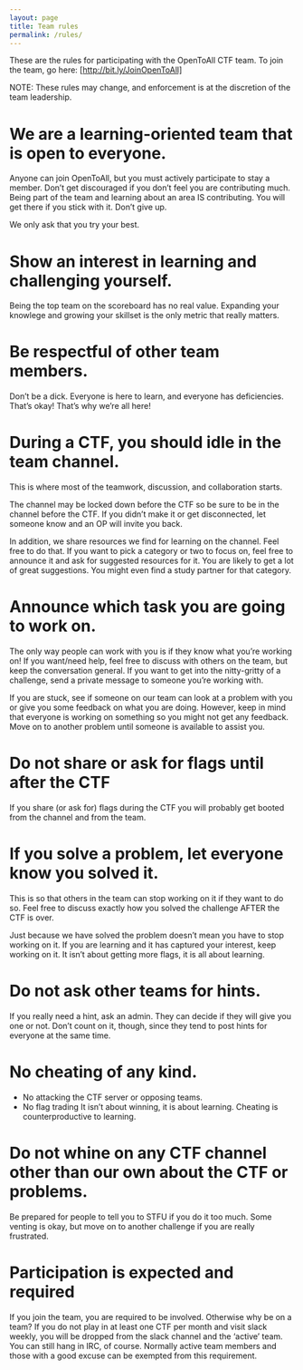 ```yaml
---
layout: page
title: Team rules
permalink: /rules/
---
```


These are the rules for participating with the OpenToAll CTF team. To join the team, go here:  [http://bit.ly/JoinOpenToAll]

NOTE: These rules may change, and enforcement is at the discretion of the team leadership.

# We are a learning-oriented team that is open to everyone.

Anyone can join OpenToAll, but you must actively participate to stay a member. Don’t get discouraged if you don’t feel you are contributing much. Being part of the team and learning about an area IS contributing. You will get there if you stick with it. Don’t give up.

We only ask that you try your best.

# Show an interest in learning and challenging yourself.

Being the top team on the scoreboard has no real value. Expanding your knowlege and growing your skillset is the only metric that really matters.

# Be respectful of other team members.

Don’t be a dick. Everyone is here to learn, and everyone has deficiencies. That’s okay! That’s why we’re all here!

# During a CTF, you should idle in the team channel.

This is where most of the teamwork, discussion, and collaboration starts.

The channel may be locked down before the CTF so be sure to be in the channel before the CTF. If you didn’t make it or get disconnected, let someone know and an OP will invite you back.

In addition, we share resources we find for learning on the channel. Feel free to do that. If you want to pick a category or two to focus on, feel free to announce it and ask for suggested resources for it. You are likely to get a lot of great suggestions. You might even find a study partner for that category.

# Announce which task you are going to work on.

The only way people can work with you is if they know what you’re working on! If you want/need help, feel free to discuss with others on the team, but keep the conversation general. If you want to get into the nitty-gritty of a challenge, send a private message to someone you’re working with.

If you are stuck, see if someone on our team can look at a problem with you or give you some feedback on what you are doing. However, keep in mind that everyone is working on something so you might not get any feedback. Move on to another problem until someone is available to assist you.

# Do not share or ask for flags until after the CTF

If you share (or ask for) flags during the CTF you will probably get booted from the channel and from the team.

# If you solve a problem, let everyone know you solved it.

This is so that others in the team can stop working on it if they want to do so. Feel free to discuss exactly how you solved the challenge AFTER the CTF is over.

Just because we have solved the problem doesn’t mean you have to stop working on it. If you are learning and it has captured your interest, keep working on it. It isn’t about getting more flags, it is all about learning.

# Do not ask other teams for hints.

If you really need a hint, ask an admin. They can decide if they will give you one or not. Don’t count on it, though, since they tend to post hints for everyone at the same time.

# No cheating of any kind.

* No attacking the CTF server or opposing teams.
* No flag trading
It isn’t about winning, it is about learning. Cheating is counterproductive to learning.

# Do not whine on any CTF channel other than our own about the CTF or problems.

Be prepared for people to tell you to STFU if you do it too much. Some venting is okay, but move on to another challenge if you are really frustrated.

# Participation is expected and required

If you join the team, you are required to be involved. Otherwise why be on a team? If you do not play in at least one CTF per month and visit slack weekly, you will be dropped from the slack channel and the ‘active’ team. You can still hang in IRC, of course. Normally active team members and those with a good excuse can be exempted from this requirement.
